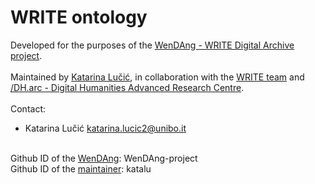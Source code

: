 # WRITE ontology

Developed for the purposes of the [WenDAng - WRITE Digital Archive project](https://wendang-project.github.io/documentation/).<br><br>
Maintained by [Katarina Lučić](https://www.unibo.it/sitoweb/katarina.lucic2/en), in collaboration with the [WRITE team](https://writecalligraphyproject.eu/team/) and [/DH.arc - Digital Humanities Advanced Research Centre](https://centri.unibo.it/dharc/en).<br><br>
Contact:
  - Katarina Lučić katarina.lucic2@unibo.it<br><br>

Github ID of the [WenDAng](https://github.com/WenDAng-project): WenDAng-project<br>
Github ID of the [maintainer](https://github.com/katalu): katalu
